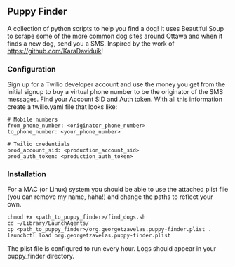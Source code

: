 ## Puppy Finder

A collection of python scripts to help you find a dog! It uses Beautiful Soup to scrape some of the more common dog sites around Ottawa and 
when it finds a new dog, send you a SMS. Inspired by the work of https://github.com/KaraDaviduik!

### Configuration
Sign up for a Twilio developer account and use the money you get from the initial signup to buy a virtual phone number 
to be the originator of the SMS messages. Find your Account SID and Auth token. With all this information create 
a twilio.yaml file that looks like:

```
# Mobile numbers
from_phone_number: <originator_phone_number>
to_phone_number: <your_phone_number>

# Twilio credentials
prod_account_sid: <production_account_sid>
prod_auth_token: <production_auth_token>
```

### Installation
For a MAC (or Linux) system you should be able to use the attached plist file (you can remove my name, haha!) 
and change the paths to reflect your own.

```
chmod +x <path_to_puppy_finder>/find_dogs.sh
cd ~/Library/LaunchAgents/
cp <path_to_puppy_finder>/org.georgetzavelas.puppy-finder.plist .
launchctl load org.georgetzavelas.puppy-finder.plist
```

The plist file is configured to run every hour. Logs should appear in your puppy_finder directory.
